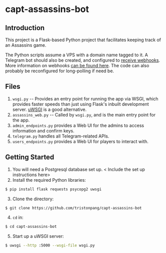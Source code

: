 # capt-assassins-bot

## Introduction

This project is a Flask-based Python project that facilitates keeping track of an Assassins game. 

The Python scripts assume a VPS with a domain name tagged to it. A Telegram bot should also be created, and configured to [receive webhooks](https://core.telegram.org/bots/api#setwebhook). More information on webhooks [can be found here](https://core.telegram.org/bots/webhooks). The code can also probably be reconfigured for long-polling if need be. 

## Files

1. `wsgi.py` -- Provides an entry point for running the app via WSGI, which provides faster speeds than just using Flask's inbuilt development server. [uWSGI](https://uwsgi-docs.readthedocs.io/en/latest/WSGIquickstart.html) is a good alternative. 
2. `assassins_web.py` -- Called by `wsgi.py`, and is the main entry point for the app. 
3. `admin_endpoints.py` provides a Web UI for the admins to access information and confirm keys.
4. `telegram.py` handles all Telegram-related APIs. 
5. `users_endpoints.py` provides a Web UI for players to interact with.

## Getting Started

1. You will need a Postgresql database set up. < Include the set up instructions here>
2. Install the required Python libraries:
  
  ```bash
  $ pip install flask requests psycopg2 uwsgi
  ```
  
3. Clone the directory:
  
  ```bash
  $ git clone https://github.com/tristonpang/capt-assassins-bot
  ```
  
4. `cd` in:
  
  ```bash
  $ cd capt-assassins-bot
  ```
  
5. Start up a uWSGI server:
  
  ```bash
  $ uwsgi --http :5000 --wsgi-file wsgi.py
  ```
